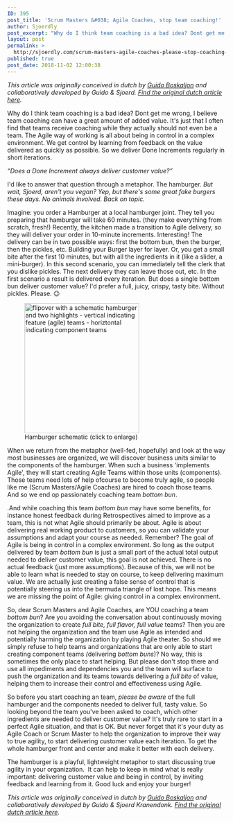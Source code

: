 ```yaml
---
ID: 395
post_title: 'Scrum Masters &#038; Agile Coaches, stop team coaching!'
author: Sjoerdly
post_excerpt: "Why do I think team coaching is a bad idea? Dont get me wrong, I believe team coaching can have a great amount of added value. It's just that I often find that teams receive coaching while they actually should not even be a team."
layout: post
permalink: >
  http://sjoerdly.com/scrum-masters-agile-coaches-please-stop-coaching-teams/
published: true
post_date: 2018-11-02 12:00:38
---
```

<!-- wp:paragraph -->
<p><em>This article was originally conceived in dutch by <a href="https://www.linkedin.com/in/guidoboskaljon/">Guido Boskaljon</a> and collaboratively developed by Guido &amp; Sjoerd. <a href="https://www.linkedin.com/pulse/scrum-masters-en-agile-coaches-stop-eens-met-guido-boskaljon/">Find the original dutch article here</a>.</em></p>
<!-- /wp:paragraph -->

<!-- wp:paragraph -->
<p>Why do I think team coaching is a bad idea? Dont get me wrong, I believe team coaching can have a great amount of added value. It's just that I often find that teams receive coaching while they actually should not even be a team. The Agile way of working is all about being in control in a complex environment. We get control by learning from feedback on the value delivered as quickly as possible. So we deliver Done Increments regularly in short iterations.</p>
<!-- /wp:paragraph -->

<!-- wp:paragraph -->
<p><em>“Does a Done Increment always deliver customer value?”</em></p>
<!-- /wp:paragraph -->

<!-- wp:paragraph -->
<p>I'd like to answer that question through a metaphor. The hamburger. <em>But wait, Sjoerd, aren't you vegan? Yep, but there's some great fake burgers these days. No animals involved. Back on topic.</em></p>
<!-- /wp:paragraph -->

<!-- wp:paragraph -->
<p>Imagine: you order a Hamburger at a local hamburger joint. They tell you preparing that hamburger will take 60 minutes. (they make everything from scratch, fresh!) Recently, the kitchen made a transition to Agile delivery, so they will deliver your order in 10-minute increments. Interesting! The delivery can be in two possible ways: first the bottom bun, then the burger, then the pickles, etc. Building your Burger layer for layer. Or, you get a small bite after the first 10 minutes, but with all the ingredients in it (like a slider, a mini-burger). In this second scenario, you can immediately tell the clerk that you dislike pickles. The next delivery they can leave those out, etc. In the first scenario a result is delivered every iteration. But does a single bottom bun deliver customer value? I'd prefer a full, juicy, crispy, tasty bite. Without pickles. Please. 😉</p>
<!-- /wp:paragraph -->

<!-- wp:image {"id":405,"align":"right","width":264,"height":300,"linkDestination":"media"} -->
<div class="wp-block-image"><figure class="alignright is-resized"><a href="https://i0.wp.com/sjoerdly.com/wp/wp-content/uploads/2018/11/Hamburger-gesneden.png?fit=264%2C300"><img src="https://i0.wp.com/sjoerdly.com/wp/wp-content/uploads/2018/11/Hamburger-gesneden.png?fit=264%2C300" alt="flipover with a schematic hamburger and two highlights - vertical indicating feature (agile) teams - horiztontal indicating component teams" class="wp-image-405" width="264" height="300"/></a><figcaption>Hamburger schematic (click to enlarge)</figcaption></figure></div>
<!-- /wp:image -->

<!-- wp:paragraph -->
<p>When we return from the metaphor (well-fed, hopefully) and look at the way most businesses are organized, we will discover business units similar to the components of the hamburger. When such a business 'implements Agile', they will start creating Agile Teams within those units (components). Those teams need lots of help ofcourse to become truly agile, so people like me (Scrum Masters/Agile Coaches) are hired to coach those teams. And so we end op passionately coaching team <em>bottom bun</em>.</p>
<!-- /wp:paragraph -->

<!-- wp:paragraph -->
<p>.And while coaching this team <em>bottom bun</em> may have some benefits, for instance honest feedback during Retrospectives aimed to improve as a team, this is not what Agile should primarily be about. Agile is about delivering real working product to customers, so you can validate your assumptions and adapt your course as needed. Remember? The goal of Agile is being in control in a complex environment. So long as the output delivered by team <em>bottom bun</em> is just a small part of the actual total output needed to deliver customer value, this goal is not achieved. There is no actual feedback (just more assumptions). Because of this, we will not be able to learn what is needed to stay on course, to keep delivering maximum value. We are actually just creating a false sense of control that is potentially steering us into the bermuda triangle of lost hope. This means we are missing the point of Agile: giving control in a complex environment. <br></p>
<!-- /wp:paragraph -->

<!-- wp:paragraph -->
<p>So, dear Scrum Masters and Agile Coaches, are YOU coaching a team <em>bottom bun</em>? Are you avoiding the conversation about continuously moving the organization to create <em>full bite, full flavor, full</em> <em>value</em> teams? Then you are not helping the organization and the team use Agile as intended and potentially harming the organization by playing Agile theater. So should we simply refuse to help teams and organizations that are only able to start creating component teams <em>(</em>delivering<em> bottom buns</em>)? No way, this is sometimes the only place to start helping. But please don't stop there and use all impediments and dependencies you and the team will surface to push the organization and its teams towards delivering a <em>full bite</em> of value, helping them to increase their control and effectiveness using Agile.</p>
<!-- /wp:paragraph -->

<!-- wp:paragraph -->
<p>So before you start coaching an team, <em>please be aware</em> of the full hamburger and the components needed to deliver full, tasty value. So looking beyond the team you've been asked to coach, which other ingredients are needed to deliver customer value? It's truly rare to start in a perfect Agile situation, and that is OK. But never forget that it's your duty as Agile Coach or Scrum Master to help the organization to improve their way to true agility, to start delivering customer value each iteration. To get the whole hamburger front and center and make it better with each delivery.</p>
<!-- /wp:paragraph -->

<!-- wp:paragraph -->
<p>The hamburger is a playful, lightweight metaphor to start discussing true agility in your organization.  It can help to keep in mind what is really important: delivering customer value and being in control, by inviting feedback and learning from it. Good luck and enjoy your burger!</p>
<!-- /wp:paragraph -->

<!-- wp:paragraph -->
<p><em>This article was originally conceived in dutch by <a href="https://www.linkedin.com/in/guidoboskaljon/">Guido Boskaljon</a> and collaboratively developed by Guido &amp; Sjoerd Kranendonk.</em> <em><a href="https://www.linkedin.com/pulse/scrum-masters-en-agile-coaches-stop-eens-met-guido-boskaljon/">Find the original dutch article here</a>.</em></p>
<!-- /wp:paragraph -->

<!-- wp:paragraph -->
<p>&nbsp;</p>
<!-- /wp:paragraph -->